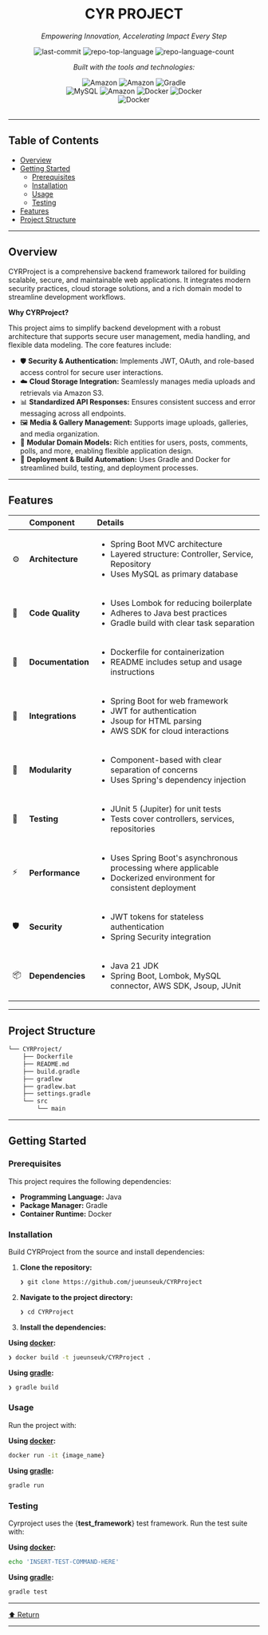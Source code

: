<div id="top">

<!-- HEADER STYLE: CLASSIC -->
<div align="center">

# CYR PROJECT

<em>Empowering Innovation, Accelerating Impact Every Step</em>

<!-- BADGES -->
<img src="https://img.shields.io/github/last-commit/jueunseuk/CYRProject?style=flat&logo=git&logoColor=white&color=0080ff" alt="last-commit">
<img src="https://img.shields.io/github/languages/top/jueunseuk/CYRProject?style=flat&color=0080ff" alt="repo-top-language">
<img src="https://img.shields.io/github/languages/count/jueunseuk/CYRProject?style=flat&color=0080ff" alt="repo-language-count">

<em>Built with the tools and technologies:</em>

<img src="https://img.shields.io/badge/Spring Boot-6DB33F.svg?style=flat&logo=SpringBoot&logoColor=white" alt="Amazon">
<img src="https://img.shields.io/badge/Spring Security-6DB33F.svg?style=flat&logo=SpringSecurity&logoColor=white" alt="Amazon">
<img src="https://img.shields.io/badge/Gradle-02303A.svg?style=flat&logo=Gradle&logoColor=white" alt="Gradle">
<br/>
<img src="https://img.shields.io/badge/MySQL-4479A1.svg?style=flat&logo=MySQL&logoColor=white" alt="MySQL">
<img src="https://img.shields.io/badge/AWS-FF9900.svg?style=flat&logo=Amazon&logoColor=white" alt="Amazon">
<img src="https://img.shields.io/badge/render-000000.svg?style=flat&logo=render&logoColor=white" alt="Docker">
<img src="https://img.shields.io/badge/Docker-2496ED.svg?style=flat&logo=Docker&logoColor=white" alt="Docker">
<br/>
<img src="https://img.shields.io/badge/intellijidea-000000.svg?style=flat&logo=intellijidea&logoColor=white" alt="Docker">

</div>
<br>

---

## Table of Contents

- [Overview](#overview)
- [Getting Started](#getting-started)
    - [Prerequisites](#prerequisites)
    - [Installation](#installation)
    - [Usage](#usage)
    - [Testing](#testing)
- [Features](#features)
- [Project Structure](#project-structure)

---

## Overview

CYRProject is a comprehensive backend framework tailored for building scalable, secure, and maintainable web applications. It integrates modern security practices, cloud storage solutions, and a rich domain model to streamline development workflows.

**Why CYRProject?**

This project aims to simplify backend development with a robust architecture that supports secure user management, media handling, and flexible data modeling. The core features include:

- 🛡️ **Security & Authentication:** Implements JWT, OAuth, and role-based access control for secure user interactions.
- ☁️ **Cloud Storage Integration:** Seamlessly manages media uploads and retrievals via Amazon S3.
- 📊 **Standardized API Responses:** Ensures consistent success and error messaging across all endpoints.
- 🖼️ **Media & Gallery Management:** Supports image uploads, galleries, and media organization.
- 🔧 **Modular Domain Models:** Rich entities for users, posts, comments, polls, and more, enabling flexible application design.
- 🚀 **Deployment & Build Automation:** Uses Gradle and Docker for streamlined build, testing, and deployment processes.

---

## Features

|      | Component            | Details                                                                                     |
| :--- | :------------------- | :------------------------------------------------------------------------------------------ |
| ⚙️  | **Architecture**     | <ul><li>Spring Boot MVC architecture</li><li>Layered structure: Controller, Service, Repository</li><li>Uses MySQL as primary database</li></ul> |
| 🔩 | **Code Quality**     | <ul><li>Uses Lombok for reducing boilerplate</li><li>Adheres to Java best practices</li><li>Gradle build with clear task separation</li></ul> |
| 📄 | **Documentation**    | <ul><li>Dockerfile for containerization</li><li>README includes setup and usage instructions</li></ul> |
| 🔌 | **Integrations**      | <ul><li>Spring Boot for web framework</li><li>JWT for authentication</li><li>Jsoup for HTML parsing</li><li>AWS SDK for cloud interactions</li></ul> |
| 🧩 | **Modularity**        | <ul><li>Component-based with clear separation of concerns</li><li>Uses Spring's dependency injection</li></ul> |
| 🧪 | **Testing**           | <ul><li>JUnit 5 (Jupiter) for unit tests</li><li>Tests cover controllers, services, repositories</li></ul> |
| ⚡️  | **Performance**       | <ul><li>Uses Spring Boot's asynchronous processing where applicable</li><li>Dockerized environment for consistent deployment</li></ul> |
| 🛡️ | **Security**          | <ul><li>JWT tokens for stateless authentication</li><li>Spring Security integration</li></ul> |
| 📦 | **Dependencies**      | <ul><li>Java 21 JDK</li><li>Spring Boot, Lombok, MySQL connector, AWS SDK, Jsoup, JUnit</li></ul> |

---

## Project Structure

```sh
└── CYRProject/
    ├── Dockerfile
    ├── README.md
    ├── build.gradle
    ├── gradlew
    ├── gradlew.bat
    ├── settings.gradle
    └── src
        └── main
```

---

## Getting Started

### Prerequisites

This project requires the following dependencies:

- **Programming Language:** Java
- **Package Manager:** Gradle
- **Container Runtime:** Docker

### Installation

Build CYRProject from the source and install dependencies:

1. **Clone the repository:**

    ```sh
    ❯ git clone https://github.com/jueunseuk/CYRProject
    ```

2. **Navigate to the project directory:**

    ```sh
    ❯ cd CYRProject
    ```

3. **Install the dependencies:**

**Using [docker](https://www.docker.com/):**

```sh
❯ docker build -t jueunseuk/CYRProject .
```
**Using [gradle](https://gradle.org/):**

```sh
❯ gradle build
```

### Usage

Run the project with:

**Using [docker](https://www.docker.com/):**

```sh
docker run -it {image_name}
```
**Using [gradle](https://gradle.org/):**

```sh
gradle run
```

### Testing

Cyrproject uses the {__test_framework__} test framework. Run the test suite with:

**Using [docker](https://www.docker.com/):**

```sh
echo 'INSERT-TEST-COMMAND-HERE'
```
**Using [gradle](https://gradle.org/):**

```sh
gradle test
```

---

<a href="#top">⬆ Return</a>

---
</div>